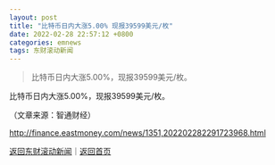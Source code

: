 ```yaml
---
layout: post
title: "比特币日内大涨5.00% 现报39599美元/枚"
date: 2022-02-28 22:57:12 +0800
categories: emnews
tags: 东财滚动新闻
---
```

> 比特币日内大涨5.00%，现报39599美元/枚。

<p>比特币日内大涨5.00%，现报39599美元/枚。</p><p class="em_media">（文章来源：智通财经）</p>

<http://finance.eastmoney.com/news/1351,202202282291723968.html>

[返回东财滚动新闻](//finews.withounder.com/emnews/)｜[返回首页](//finews.withounder.com/)